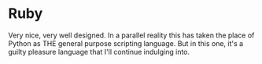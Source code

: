 # Ruby

Very nice, very well designed. In a parallel reality this has taken the place of Python as THE general purpose scripting language. But in this one, it's a guilty pleasure language that I'll continue indulging into.
